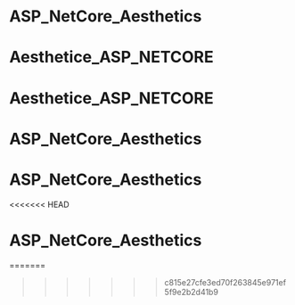 # ASP_NetCore_Aesthetics
# Aesthetice_ASP_NETCORE
# Aesthetice_ASP_NETCORE
# ASP_NetCore_Aesthetics
# ASP_NetCore_Aesthetics
<<<<<<< HEAD
# ASP_NetCore_Aesthetics
=======
>>>>>>> c815e27cfe3ed70f263845e971ef5f9e2b2d41b9
